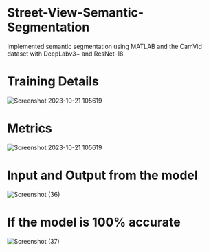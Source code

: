 # Street-View-Semantic-Segmentation
Implemented semantic segmentation using MATLAB and the CamVid dataset with DeepLabv3+ and ResNet-18.

# Training Details
![Screenshot 2023-10-21 105619](https://github.com/Raditya0902/Street-View-Semantic-Segmentation/assets/124700496/631334ca-73ba-449a-ab8b-df3d367d75fa)


# Metrics
![Screenshot 2023-10-21 105619](https://github.com/Raditya0902/Street-View-Semantic-Segmentation/assets/124700496/cf5c347f-742f-414b-8068-469543480741)

# Input and Output from the model
![Screenshot (36)](https://github.com/Raditya0902/Street-View-Semantic-Segmentation/assets/124700496/e1063b1e-f263-43b3-99e8-77e425f6aa8a)

# If the model is 100% accurate
![Screenshot (37)](https://github.com/Raditya0902/Street-View-Semantic-Segmentation/assets/124700496/2be99cd3-c7a9-4147-b6f3-f7497d38d44e)

